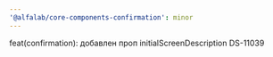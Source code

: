 ```yaml
---
'@alfalab/core-components-confirmation': minor
---
```


feat(confirmation): добавлен проп initialScreenDescription DS-11039
